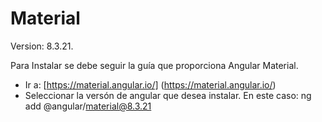 # Material
Version: 8.3.21.

Para Instalar se debe seguir la guía que proporciona Angular Material.
* Ir a: [https://material.angular.io/] (https://material.angular.io/)
* Seleccionar la versón de angular que desea instalar. En este caso: ng add @angular/material@8.3.21
